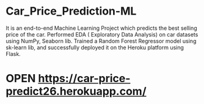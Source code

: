 # Car_Price_Prediction-ML
It is an end-to-end Machine Learning Project which predicts the best selling price of the car.
Performed EDA ( Exploratory Data Analysis) on car datasets using NumPy, Seaborn lib.
Trained a Random Forest Regressor model using sk-learn lib, and successfully deployed it on the Heroku platform using Flask.

# OPEN https://car-price-predict26.herokuapp.com/
